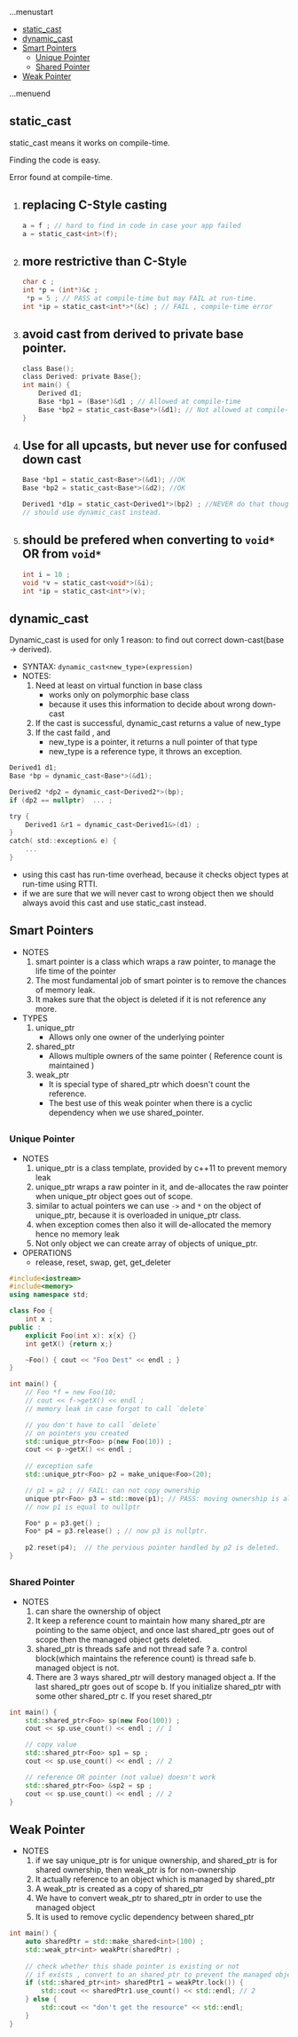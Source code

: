 ...menustart

 - [static_cast](#7788e276172dacc2d8d33631b670d026)
 - [dynamic_cast](#fe9be20b5d842a2d5963b97405c48505)
 - [Smart Pointers](#132ccb2c923b36fd08733ec8f59196f0)
     - [Unique Pointer](#a8b9a57e98c9268264fa808b175965f8)
     - [Shared Pointer](#75880725e5db6e3d8e78a307329a85c5)
 - [Weak Pointer](#48b3c31e5708bb24903988d567528fd3)

...menuend


<h2 id="7788e276172dacc2d8d33631b670d026"></h2>


## static_cast

static_cast means it works on compile-time.  

Finding the code is easy. 

Error found at compile-time.

1. replacing C-Style casting 
    - 
    ```c
    a = f ; // hard to find in code in case your app failed
    a = static_cast<int>(f);
    ```
2. more restrictive than C-Style
    - 
    ```c
    char c ;
    int *p = (int*)&c ;
     *p = 5 ; // PASS at compile-time but may FAIL at run-time.
    int *ip = static_cast<int*>*(&c) ; // FAIL , compile-time error
    ```
3. avoid cast from derived to private base pointer.
    - 
    ```c
    class Base();
    class Derived: private Base{};
    int main() {
        Derived d1;
        Base *bp1 = (Base*)&d1 ; // Allowed at compile-time
        Base *bp2 = static_cast<Base*>(&d1); // Not allowed at compile-time
    }
    ```
4. Use for all upcasts, but never use for confused down cast
    - 
    ```c
    Base *bp1 = static_cast<Base*>(&d1); //OK
    Base *bp2 = static_cast<Base*>(&d2); //OK

    Derived1 *d1p = static_cast<Derived1*>(bp2) ; //NEVER do that though compiling ok
    // should use dynamic_cast instead.
    ```
5. should be prefered when converting to `void*` OR from `void*`
    - 
    ```c
    int i = 10 ;
    void *v = static_cast<void*>(&i);
    int *ip = static_cast<int*>(v);
    ```


<h2 id="fe9be20b5d842a2d5963b97405c48505"></h2>


## dynamic_cast

Dynamic_cast is used for only 1 reason:  to find out correct down-cast(base -> derived).

- SYNTAX: `dynamic_cast<new_type>(expression)`
- NOTES:
    1. Need at least on virtual function in base class
        - works only on polymorphic base class
        - because it uses this information to decide about wrong down-cast
    2. If the cast is successful, dynamic_cast returns a value of new_type
    3. If the cast faild , and 
        - new_type is a pointer, it returns a null pointer of that type
        - new_type is a reference type, it throws an exception.


```c
Derived1 d1;
Base *bp = dynamic_cast<Base*>(&d1);

Derived2 *dp2 = dynamic_cast<Derived2*>(bp);
if (dp2 == nullptr)  ... ;

try {
    Derived1 &r1 = dynamic_cast<Derived1&>(d1) ;  
}
catch( std::exception& e) {
    ...
}
```

- using this cast has run-time overhead, because it checks object types at run-time using RTTI.
- if we are sure that we will never cast to wrong object then we should always avoid this cast and use static_cast instead.

<h2 id="132ccb2c923b36fd08733ec8f59196f0"></h2>


## Smart Pointers

- NOTES
    1. smart pointer is a class which wraps a raw pointer, to manage the life time of the pointer
    2. The most fundamental job of smart pointer is to remove the chances of memory leak.
    3. It makes sure that the object is deleted if it is not reference any more.
- TYPES
    1. unique_ptr
        - Allows only one owner of the underlying pointer
    2. shared_ptr
        - Allows multiple owners of the same pointer ( Reference count is maintained )
    3. weak_ptr
        - It is special type of shared_ptr which doesn't count the reference.
        - The best use of this weak pointer when there is a cyclic dependency when we use shared_pointer. 


<h2 id="a8b9a57e98c9268264fa808b175965f8"></h2>


### Unique Pointer 

- NOTES
    1. unique_ptr is a class template, provided by c++11 to prevent memory leak
    2. unique_ptr wraps a raw pointer in it, and de-allocates the raw pointer when unique_ptr object goes out of scope.
    3. similar to actual pointers we can use `->` and `*` on the object of unique_ptr, because it is overloaded in unique_ptr class.
    4. when exception comes then also it will de-allocated the memory hence no memory leak
    5. Not only object we can create array of objects of unique_ptr.
- OPERATIONS
    - release, reset, swap, get, get_deleter


```cpp
#include<iostream>
#include<memory>
using namespace std;

class Foo {
    int x ;
public :
    explicit Foo(int x): x{x} {}
    int getX() {return x;}

    ~Foo() { cout << "Foo Dest" << endl ; }
}

int main() {
    // Foo *f = new Foo(10;
    // cout << f->getX() << endl ;
    // memory leak in case forgot to call `delete`

    // you don't have to call `delete` 
    // on pointers you created 
    std::unique_ptr<Foo> p(new Foo(10)) ;
    cout << p->getX() << endl ;
    
    // exception safe
    std::unique_ptr<Foo> p2 = make_unique<Foo>(20); 

    // p1 = p2 ; // FAIL: can not copy ownership
    unique ptr<Foo> p3 = std::move(p1); // PASS: moving ownership is allowed. 
    // now p1 is equal to nullptr

    Foo* p = p3.get() ;
    Foo* p4 = p3.release() ; // now p3 is nullptr.
    
    p2.reset(p4);  // the pervious pointer handled by p2 is deleted.
}
```


<h2 id="75880725e5db6e3d8e78a307329a85c5"></h2>


### Shared Pointer 

- NOTES
    1. can share the ownership of object
    2. It keep a reference count to maintain how many shared_ptr are pointing to the same object, and once last shared_ptr goes out of scope then the managed object gets deleted.
    3. shared_ptr is threads safe and not thread safe ?
        a. control block(which maintains the reference count) is thread safe 
        b. managed object is not.
    4. There are 3 ways shared_ptr will destory managed object 
        a. If the last shared_ptr goes out of scope
        b. If you initialize shared_ptr with some other shared_ptr
        c. If you reset shared_ptr


```cpp
int main() {
    std::shared_ptr<Foo> sp(new Foo(100)) ;
    cout << sp.use_count() << endl ; // 1

    // copy value
    std::shared_ptr<Foo> sp1 = sp ;
    cout << sp.use_count() << endl ; // 2

    // reference OR pointer (not value) doesn't work 
    std::shared_ptr<Foo> &sp2 = sp ;
    cout << sp.use_count() << endl ; // 2
}
```

<h2 id="48b3c31e5708bb24903988d567528fd3"></h2>


## Weak Pointer 

- NOTES
    1. if we say unique_ptr is for unique ownership, and shared_ptr is for shared ownership, then weak_ptr is for non-ownership 
    2. It actually reference to an object which is managed by shared_ptr
    3. A weak_ptr is created as a copy of shared_ptr
    4. We have to convert weak_ptr to shared_ptr in order to use the managed object
    5. It is used to remove cyclic dependency between shared_ptr


```cpp
int main() {
    auto sharedPtr = std::make_shared<int>(100) ;
    std::weak_ptr<int> weakPtr(sharedPtr) ;
    
    // check whether this shade pointer is existing or not 
    // if exists , convert to an shared_ptr to prevent the managed object from deallocation.
    if (std::shared_ptr<int> sharedPtr1 = weakPtr.lock()) {
        std::cout << sharedPtr1.use_count() << std::endl; // 2 
    } else {
        std::cout << "don't get the resource" << std::endl;
    }
}
```






